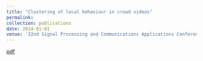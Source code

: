 ```yaml
---
title: "Clustering of local behaviour in crowd videos"
permalink:
collection: publications
date: 2014-01-01
venue: '22nd Signal Processing and Communications Applications Conference (SIU)'
---
```

[pdf](https://ieeexplore.ieee.org/iel7/6820096/6830164/06830355.pdf)
